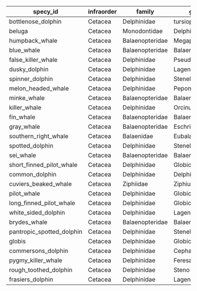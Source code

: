 | specy_id | infraorder | family | genus | specy | wikipedia | image | size |
|---|---|---|---|---|---|---|---|
| bottlenose_dolphin | Cetacea | Delphinidae | tursiops | truncatus/aduncus | [www](https://en.wikipedia.org/wiki/Bottlenose_dolphin) | <img src="https://upload.wikimedia.org/wikipedia/commons/1/10/Tursiops_truncatus_01.jpg"> | <img src="https://upload.wikimedia.org/wikipedia/commons/2/22/Bottlenose_dolphin_size.svg"> |
| beluga | Cetacea | Monodontidae | Delphinapterus | leucas | [www](https://en.wikipedia.org/wiki/Beluga_whale) | <img src="https://upload.wikimedia.org/wikipedia/commons/e/e8/Oceanogràfic_29102004.jpg"> | <img src="https://upload.wikimedia.org/wikipedia/commons/4/4b/Beluga_size.svg"> |
| humpback_whale | Cetacea | Balaenopteridae | Megaptera | novaeangliae | [www](https://en.wikipedia.org/wiki/Humpback_whale) | <img src="https://upload.wikimedia.org/wikipedia/commons/6/61/Humpback_Whale_underwater_shot.jpg"> | <img src="https://upload.wikimedia.org/wikipedia/commons/2/21/Humpback_whale_size_%28color%29.svg"> |
| blue_whale | Cetacea | Balaenopteridae | Balaenoptera | musculus | [www](https://en.wikipedia.org/wiki/Blue_whale) | <img src="https://upload.wikimedia.org/wikipedia/commons/1/1c/Anim1754_-_Flickr_-_NOAA_Photo_Library.jpg"> | <img src="https://upload.wikimedia.org/wikipedia/commons/3/3d/Blue_whale_size.svg"> |
| false_killer_whale | Cetacea | Delphinidae | Pseudorca | crassidens | [www](https://en.wikipedia.org/wiki/False_killer_whale) | <img src="https://upload.wikimedia.org/wikipedia/commons/7/76/False_killer_whale_890002.jpg"> | <img src="https://upload.wikimedia.org/wikipedia/commons/8/8d/False_killer_whale_size.svg"> |
| dusky_dolphin | Cetacea | Delphinidae | Lagenorhynchus | obscurus | [www](https://en.wikipedia.org/wiki/Dusky_dolphin) | <img src="https://upload.wikimedia.org/wikipedia/commons/1/13/DuskyDolphin.jpg"> | <img src="https://upload.wikimedia.org/wikipedia/commons/7/76/Dusky_dolphin_size.svg"> |
| spinner_dolphin | Cetacea | Delphinidae | Stenella | longirostris | [www](https://en.wikipedia.org/wiki/Spinner_dolphin) | <img src="https://upload.wikimedia.org/wikipedia/commons/6/64/A_spinner_dolphin_in_the_Red_Sea.jpg"> | <img src="https://upload.wikimedia.org/wikipedia/commons/d/d0/Spinner_dolphin_size.svg"> |
| melon_headed_whale | Cetacea | Delphinidae | Peponocephala | electra | [www](https://en.wikipedia.org/wiki/Melon-headed_whale) | <img src="https://upload.wikimedia.org/wikipedia/commons/4/4e/Peponocephala_electra_Mayotte.jpg"> | <img src="https://upload.wikimedia.org/wikipedia/commons/2/25/Melon-headed_whale_size.svg"> |
| minke_whale | Cetacea | Balaenopteridae | Balaenoptera | acutorostrata/bonaerensis | [www](https://en.wikipedia.org/wiki/Minke_whale) | <img src="https://upload.wikimedia.org/wikipedia/commons/d/d9/Minke_Whale_%28NOAA%29.jpg"> | <img src="https://upload.wikimedia.org/wikipedia/commons/b/b3/Minke_whale_size.svg"> |
| killer_whale | Cetacea | Delphinidae | Orcinus | orca | [www](https://en.wikipedia.org/wiki/Orca) | <img src="https://upload.wikimedia.org/wikipedia/commons/3/37/Killerwhales_jumping.jpg"> | <img src="https://upload.wikimedia.org/wikipedia/commons/d/d4/Orca_size-2.svg"> |
| fin_whale | Cetacea | Balaenopteridae | Balaenoptera | physalus | [www](https://en.wikipedia.org/wiki/Fin_whale) | <img src="https://upload.wikimedia.org/wikipedia/commons/c/ce/Finhval_%281%29.jpg"> | <img src="https://upload.wikimedia.org/wikipedia/commons/6/68/Fin_whale_size.svg"> |
| gray_whale | Cetacea | Balaenopteridae | Eschrichtius | robustus | [www](https://en.wikipedia.org/wiki/Gray_whale) | <img src="https://upload.wikimedia.org/wikipedia/commons/0/00/Ballena_gris_adulta_con_su_ballenato.jpg"> | <img src="https://upload.wikimedia.org/wikipedia/commons/b/b8/Gray_whale_size.svg"> |
| southern_right_whale | Cetacea | Balaenidae | Eubalaena | australis | [www](https://en.wikipedia.org/wiki/Southern_right_whale) | <img src="https://upload.wikimedia.org/wikipedia/commons/c/c2/Southern_right_whale6.jpg"> | <img src=""> |
| spotted_dolphin | Cetacea | Delphinidae | Stenella | frontalis | [www](https://en.wikipedia.org/wiki/Atlantic_spotted_dolphin) | <img src="https://upload.wikimedia.org/wikipedia/commons/9/9f/Atlantic_spotted_dolphin_%28Stenella_frontalis%29_NOAA.jpg"> | <img src=""> |
| sei_whale | Cetacea | Balaenopteridae | Balaenoptera | borealis | [www](https://en.wikipedia.org/wiki/Sei_whale) | <img src="https://upload.wikimedia.org/wikipedia/commons/e/e3/Sei_whale_mother_and_calf_Christin_Khan_NOAA.jpg"> | <img src="https://upload.wikimedia.org/wikipedia/commons/a/a1/Sei_whale_size.svg"> |
| short_finned_pilot_whale | Cetacea | Delphinidae | Globicephala | macrorhynchus | [www](https://en.wikipedia.org/wiki/Short-finned_pilot_whale) | <img src="https://upload.wikimedia.org/wikipedia/commons/d/d5/Globicephala_macrorhynchus_Kurzflossen-Grindwal_DSCF8148.JPG"> | <img src="https://upload.wikimedia.org/wikipedia/commons/4/4a/Short-finned_pilot_whale_size.svg"> |
| common_dolphin | Cetacea | Delphinidae | Delphinus | delphis | [www](https://en.wikipedia.org/wiki/Common_dolphin) | <img src="https://upload.wikimedia.org/wikipedia/commons/7/74/Common_dolphin_noaa.jpg"> | <img src="https://upload.wikimedia.org/wikipedia/commons/8/87/Common_dolphin_size.svg"> |
| cuviers_beaked_whale | Cetacea | Ziphiidae | Ziphius | cavirostris | [www](https://en.wikipedia.org/wiki/Cuvier%27s_beaked_whale) | <img src="https://upload.wikimedia.org/wikipedia/commons/0/06/Ziphius_cavirostris_NOAA.jpg"> | <img src="https://upload.wikimedia.org/wikipedia/commons/3/3d/Cuvier%27s_beaked_whale_size.svg"> |
| pilot_whale | Cetacea | Delphinidae | Globicephala | melas | [www](https://en.wikipedia.org/wiki/Pilot_whale) | <img src="https://upload.wikimedia.org/wikipedia/commons/e/e2/Pilot_whale.jpg"> | <img src="https://upload.wikimedia.org/wikipedia/commons/4/4a/Short-finned_pilot_whale_size.svg"> |
| long_finned_pilot_whale | Cetacea | Delphinidae | Globicephala | melas | [www](https://en.wikipedia.org/wiki/Long-finned_pilot_whale) | <img src="https://upload.wikimedia.org/wikipedia/commons/7/76/Pilot_whale_spyhop.jpg"> | <img src="https://upload.wikimedia.org/wikipedia/commons/8/83/Long-finned_pilot_whale_size.svg"> |
| white_sided_dolphin | Cetacea | Delphinidae | Lagenorhynchus | acutus | [www](https://en.wikipedia.org/wiki/Atlantic_white-sided_dolphin) | <img src="https://upload.wikimedia.org/wikipedia/commons/9/9a/Atlantic_white-sided_dolphin.jpg"> | <img src="https://upload.wikimedia.org/wikipedia/commons/8/81/Atlantic_white-sided_dolphin_size.svg"> |
| brydes_whale | Cetacea | Balaenopteridae | Balaenoptera | brydei/edeni | [www](https://en.wikipedia.org/wiki/Bryde%27s_whale) | <img src="https://upload.wikimedia.org/wikipedia/commons/3/35/Balaenoptera_brydei.jpg"> | <img src="https://upload.wikimedia.org/wikipedia/commons/7/7a/Balaenoptera_edeni.jpg"> |
| pantropic_spotted_dolphin | Cetacea | Delphinidae | Stenella | attenuata | [www](https://en.wikipedia.org/wiki/Pantropical_spotted_dolphin) | <img src="https://upload.wikimedia.org/wikipedia/commons/0/02/Schlankdelfin.jpg"> | <img src="https://upload.wikimedia.org/wikipedia/commons/1/15/Pantropical_spotted_dolphin_size.svg"> |
| globis | Cetacea | Delphinidae | Globicephala | melas | [www](https://en.wikipedia.org/wiki/Pilot_whale) | <img src="https://upload.wikimedia.org/wikipedia/commons/e/e2/Pilot_whale.jpg"> | <img src="https://upload.wikimedia.org/wikipedia/commons/4/4a/Short-finned_pilot_whale_size.svg"> |
| commersons_dolphin | Cetacea | Delphinidae | Cephalorhynchus | commersonii | [www](https://en.wikipedia.org/wiki/Commerson%27s_dolphin) | <img src="https://upload.wikimedia.org/wikipedia/commons/a/a1/Tonina1_%282731842634%29.jpg"> | <img src="https://upload.wikimedia.org/wikipedia/commons/a/af/Commerson%27s_dolphin_size.svg"> |
| pygmy_killer_whale | Cetacea | Delphinidae | Feresa | attenuata | [www](https://en.wikipedia.org/wiki/Pygmy_killer_whale) | <img src="https://upload.wikimedia.org/wikipedia/commons/b/ba/Pygmy_killer_whales_%28Feresa_attenuata%29_off_of_Guam_%28anim252384854%29.jpg"> | <img src="https://upload.wikimedia.org/wikipedia/commons/a/a4/Pygmy_killer_whale_size.svg"> |
| rough_toothed_dolphin | Cetacea | Delphinidae | Steno | bredanensis | [www](https://en.wikipedia.org/wiki/Rough-toothed_dolphin) | <img src="https://upload.wikimedia.org/wikipedia/commons/2/26/Rough_toothed_dolphin.jpg"> | <img src="https://upload.wikimedia.org/wikipedia/commons/3/38/Rough-toothed_dolphin_size.svg"> |
| frasiers_dolphin | Cetacea | Delphinidae | Lagenodelphis | hosei | [www](https://en.wikipedia.org/wiki/Fraser%27s_dolphin) | <img src="https://upload.wikimedia.org/wikipedia/commons/2/2b/Frazer´s_dolphin_group.jpg"> | <img src="https://upload.wikimedia.org/wikipedia/commons/c/cf/Fraser%27s_dolphin_size.svg"> |
